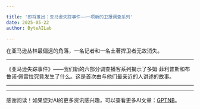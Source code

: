 ```yaml
---

title: '即将推出：亚马逊失踪事件——一项新的卫报调查系列'
date: 2025-05-22
author: ByteAILab

---
```


在亚马逊丛林最偏远的角落，一名记者和一名土著捍卫者无故消失。

---
《亚马逊失踪事件》——我们新的六部分调查播客系列揭示了多姆·菲利普斯和布鲁诺·佩雷拉究竟发生了什么。这是首次由与他们最亲近的人讲述的故事。

---
---
感谢阅读！如果您对AI的更多资讯感兴趣，可以查看更多AI文章：[GPTNB](https://gptnb.com)。